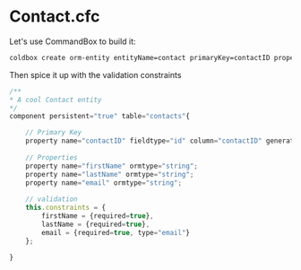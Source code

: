 # Contact.cfc

Let's use CommandBox to build it:

```bash
coldbox create orm-entity entityName=contact primaryKey=contactID properties=firstName,lastName,email --open
```

Then spice it up with the validation constraints

```js
/**
* A cool Contact entity
*/
component persistent="true" table="contacts"{

	// Primary Key
	property name="contactID" fieldtype="id" column="contactID" generator="native" setter="false";
	
	// Properties
	property name="firstName" ormtype="string";
	property name="lastName" ormtype="string";
	property name="email" ormtype="string";
	
	// validation
	this.constraints = {
		firstName = {required=true},
		lastName = {required=true},
		email = {required=true, type="email"}
	};
	
}
```

